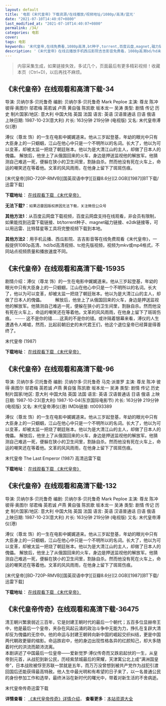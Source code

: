 ```yaml
---
layout: default
title: '电影《末代皇帝》下载资源/在线播放/视频地址/1080p/高清/蓝光'
date: "2021-07-10T14:40:07+0800"
last_modified_at: "2021-07-10T14:40:07+0800"
permalink: /34/
categories: 电影
cover:
tags: 电影
keywords: '末代皇帝,在线免费看,1080p高清,bt种子,torrent,百度云盘,magnet,磁力链,迅雷下载资源'
description: '《末代皇帝》在线云播放手机西瓜影院吉吉影音免费看，1080p高清bd/hd未删减完整版和tc抢先枪版，mkv/mp4格式，附带bt/torrent种子、magnet/磁力链、百度云盘、网盘资源迅雷下载链接'
---
```


>内容采集生成，如果链接失效，多试几个，页面最后有更多精彩视频！收藏本页（Ctrl+D)，以后再找不麻烦。


## 《末代皇帝》在线观看和高清下载-34

导演: 贝纳尔多·贝托鲁奇 编剧: 贝纳尔多·贝托鲁奇 Mark Peploe 主演: 尊龙 陈冲 彼得·奥图尔 邬君梅 英若诚 卢燕 黄自强 陈凯歌 坂本龙一 吴涛 类型: 剧情 传记 历史 制片国家/地区: 意大利 中国大陆 英国 法国 语言: 英语 汉语普通话 日语 俄语 上映日期: 1987-10-23(意大利) 片长: 163分钟 219分钟 (电视版) 又名: 末代皇帝溥仪(港)

溥仪（尊龙 饰）的一生在电影中娓娓道来。他从三岁起登基，年幼的眼光中只有大臣身上的一只蝈蝈，江山在他心中只是一个不明所以的名词。长大了，他以为可以变革，却被太监一把烧了朝廷账本。他以为是大清江山的主人，却做了日本人的傀儡。 解放后，他坐上了从俄国回来的火车，身边是押送监视他的解放军。他猜测自己难逃一死，便躲在狭小的卫生间里，割脉自杀。然而他没有死在火车上，命运的嘲笑还在等着他。文革的风风雨雨，在他身上留下了斑斑伤痕。


[末代皇帝][BD-720P-RMVB][国英双语中字][豆瓣8.6分][2.0GB][1987][BT下载/迅雷下载]

**下载地址**： [在线观看下载 《末代皇帝》](https://www.btdx8.com/torrent/the_last_emperor_1987.html) 


**无法下载?**：`如果迅雷因版权原因无法下载，关注微信公众号 `

**其他方法1**：从百度云网盘下载视频，百度云网盘支持在线观看，非会员有限制，如果能找到迅雷下载链接、bt/torrent种子、magnet磁力链接、e2dk链接等，可以用迅雷、比特彗星等工具将完整视频下载到本地。

**其他方法2**：用手机云播、西瓜影院、吉吉影音等在线免费观看《末代皇帝》，一般提供1080p高清、hd/bd高清视频、tc抢先版视频，视频为mkv或mp4格式，不同站点视频质量和播放速度不同。


## 《末代皇帝》在线观看和高清下载-15935

剧情介绍：溥仪（尊龙 饰）的一生在电影中娓娓道来。他从三岁起登基，年幼的眼光中只有大臣身上的一只蝈蝈，江山在他心中只是一个不明所以的名词。长大了，他以为可以变革，却被太监一把烧了朝廷账本。他以为是大清江山的主人，却做了日本人的傀儡。  　　解放后，他坐上了从俄国回来的火车，身边是押送监视他的解放军。他猜测自己难逃一死，便躲在狭小的卫生间里，割脉自杀。然而他没有死在火车上，命运的嘲笑还在等着他。文革的风风雨雨，在他身上留下了斑斑伤痕。 ----- 这不是你的错……这真的不是你的错。或许隔着银幕来看，溥仪的人生遭遇令人唏嘘，然而，比起前朝旧史的末代君王们，他这个退位皇帝已经算是得善终了。


末代皇帝 (1987)

**下载地址**： [在线观看下载 《末代皇帝》](https://www.btbtdy.me/btdy/dy4325.html) 


## 《末代皇帝》在线观看和高清下载-96

导演: 贝纳尔多·贝托鲁奇 编剧: 贝纳尔多·贝托鲁奇 马克·派普罗 主演: 尊龙 陈冲 彼得·奥图尔 邬君梅 英若诚 卢燕 黄自强 陈凯歌 坂本龙一 吴涛 类型: 剧情 传记 历史 制片国家/地区: 意大利 中国大陆 英国 法国 语言: 英语 汉语普通话 日语 俄语 上映日期: 1987-10-23(意大利) 1987-10-04(东京国际电影节) 片长: 163分钟 219分钟 (电视版) 又名: 末代皇帝溥仪(港) IMDb链接: tt0093389

溥仪（尊龙 饰）的一生在电影中娓娓道来。他从三岁起登基，年幼的眼光中只有大臣身上的一只蝈蝈，江山在他心中只是一个不明所以的名词。长大了，他以为可以变革，却被太监一把烧了朝廷账本。他以为是大清江山的主人，却做了日本人的傀儡。 解放后，他坐上了从俄国回来的火车，身边是押送监视他的解放军。他猜测自己难逃一死，便躲在狭小的卫生间里，割脉自杀。然而他没有死在火车上，命运的嘲笑还在等着他。文革的风风雨雨，在他身上留下了斑斑伤痕。


末代皇帝 The Last Emperor (1987) 高清迅雷下载

**下载地址**： [在线观看下载 《末代皇帝》](https://www.xl720.com/thunder/11491.html) 


## 《末代皇帝》在线观看和高清下载-132

导演: 贝纳尔多·贝托鲁奇 编剧: 贝纳尔多·贝托鲁奇 Mark Peploe 主演: 尊龙 陈冲 彼得·奥图尔 邬君梅 英若诚 卢燕 黄自强 陈凯歌 坂本龙一 吴涛 类型: 剧情 传记 历史 制片国家/地区: 意大利 中国大陆 英国 法国 语言: 英语 汉语普通话 日语 俄语 上映日期: 1987-10-23(意大利) 片长: 163分钟 219分钟 (电视版) 又名: 末代皇帝溥仪(港)

溥仪（尊龙 饰）的一生在电影中娓娓道来。他从三岁起登基，年幼的眼光中只有大臣身上的一只蝈蝈，江山在他心中只是一个不明所以的名词。长大了，他以为可以变革，却被太监一把烧了朝廷账本。他以为是大清江山的主人，却做了日本人的傀儡。 解放后，他坐上了从俄国回来的火车，身边是押送监视他的解放军。他猜测自己难逃一死，便躲在狭小的卫生间里，割脉自杀。然而他没有死在火车上，命运的嘲笑还在等着他。文革的风风雨雨，在他身上留下了斑斑伤痕。


[末代皇帝][BD-720P-RMVB][国英双语中字][豆瓣8.6分][2.0GB][1987][BT下载/迅雷下载]

**下载地址**： [在线观看下载 《末代皇帝》](https://www.btdx8.com/torrent/the_last_emperor_1987.html) 


## 《末代皇帝传奇》在线观看和高清下载-36475

清王朝兴繁衰弱近三百年，它是封建王朝时代的最后一个朝代；五百多位显赫帝王中，他是最后一个皇帝，夹杂在风起云涌的政治斗争中无能为力，挣扎在复辟大清却反为傀儡的无奈中。他的命运与封建王朝转向新中国的崛起交织纠结，更是中国两代朝政更替的缩影。命运跌宕中，他的身边出现性格各异的红颜知己，却大多随着时代的洪流而颠沛流离。<br />本剧讲述了中国最后一位皇帝&mdash;—爱新觉罗·溥仪传奇而又跌宕起伏的一生，从皇帝到元首，从战犯到新公民，历经紫禁城最后的荣耀，天津寓公北上成“满洲国皇帝&rdquo;，日本战败被俘至苏联一禁就是五年，而万万没曾想到被共产党作为战犯引渡回国后还能获得最高特赦。他人生中最光明和有希望的日子来了，以一名普通公民的身份参加工作和选举，最终沐浴在新时代的曙光中，带着对新生活的不舍病逝。<!---剧情end--->


末代皇帝传奇迅雷下载

**详情查看**： [《末代皇帝传奇》详情介绍](/movie/36475/)， **查看更多**：[本站资源大全](/movie/t/all/)

